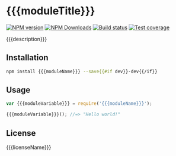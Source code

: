# {{{moduleTitle}}}

[![NPM version][npm-image]][npm-url]
[![NPM Downloads][downloads-image]][downloads-url]
[![Build status][travis-image]][travis-url]
[![Test coverage][coveralls-image]][coveralls-url]

{{{description}}}

## Installation

```sh
npm install {{{moduleName}}} --save{{#if dev}}-dev{{/if}}
```

## Usage

```js
var {{{moduleVariable}}} = require('{{{moduleName}}}');

{{{moduleVariable}}}(); //=> "Hello world!"
```

## License

{{{licenseName}}}

[npm-image]: https://img.shields.io/npm/v/{{{moduleName}}}.svg?style=flat
[npm-url]: https://npmjs.org/package/{{{moduleName}}}
[downloads-image]: https://img.shields.io/npm/dm/{{{moduleName}}}.svg?style=flat
[downloads-url]: https://npmjs.org/package/{{{moduleName}}}
[travis-image]: https://img.shields.io/travis/{{{username}}}/{{{repoName}}}.svg?style=flat
[travis-url]: https://travis-ci.org/{{{username}}}/{{{repoName}}}
[coveralls-image]: https://img.shields.io/coveralls/{{{username}}}/{{{repoName}}}.svg?style=flat
[coveralls-url]: https://coveralls.io/r/{{{username}}}/{{{repoName}}}?branch=master
